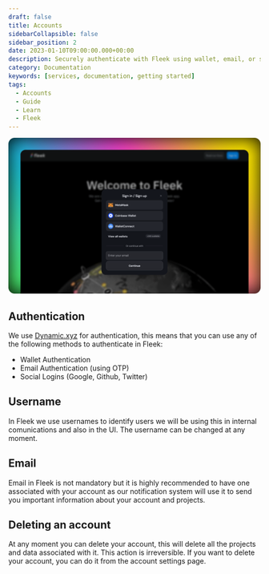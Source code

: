 ```yaml
---
draft: false
title: Accounts
sidebarCollapsible: false
sidebar_position: 2
date: 2023-01-10T09:00:00.000+00:00
description: Securely authenticate with Fleek using wallet, email, or social logins. Easily manage your account with customizable usernames and email notifications.
category: Documentation
keywords: [services, documentation, getting started]
tags:
  - Accounts
  - Guide
  - Learn
  - Fleek
---
```


![](../images/accounts-ui.png)

## Authentication

We use [Dynamic.xyz](https://dynamic.xyz) for authentication, this means that you can use any of the following methods to authenticate in Fleek:

- Wallet Authentication
- Email Authentication (using OTP)
- Social Logins (Google, Github, Twitter)

## Username

In Fleek we use usernames to identify users we will be using this in internal comunications and also in the UI. The username can be changed at any moment.

## Email

Email in Fleek is not mandatory but it is highly recommended to have one associated with your account as our notification system will use it to send you important information about your account and projects.

## Deleting an account

At any moment you can delete your account, this will delete all the projects and data associated with it. This action is irreversible. If you want to delete your account, you can do it from the account settings page.
